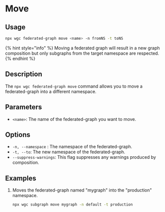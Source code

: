 # Move

## Usage

```bash
npx wgc federated-graph move <name> -n fromNS -t toNS
```

{% hint style="info" %}
Moving a federated graph will result in a new graph composition but only subgraphs from the target namespace are respected.
{% endhint %}

## Description

The `npx wgc federated-graph move` command allows you to move a federated-graph into a different namespace.

## Parameters

* `<name>`: The name of the federated-graph you want to move.

## Options

* `-n, --namespace` : The namespace of the federated-graph.
* `-t, --to`: The new namespace of the federated-graph.
* `--suppress-warnings`: This flag suppresses any warnings produced by composition.

## Examples

1.  Moves the federated-graph named "mygraph" into the "production" namespace.

    ```bash
    npx wgc subgraph move mygraph -n default -t production
    ```

